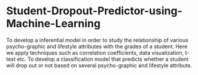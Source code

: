 # Student-Dropout-Predictor-using-Machine-Learning
To develop a inferential model in order to study the relationship of various psycho-graphic and lifestyle attributes with the grades of a student. 
Here we apply techniques such as correlation coefficients, data visualization, t-test etc. 
To develop a classification model that predicts whether a student will drop out or not based on several psycho-graphic and lifestyle attribute.
